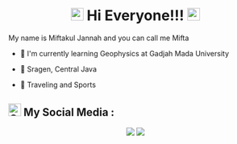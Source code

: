 # <div align=center><img src="https://raw.githubusercontent.com/Tarikul-Islam-Anik/Animated-Fluent-Emojis/master/Emojis/Hand%20gestures/Waving%20Hand.png" alt="Waving Hand" width="25" height="25" /> Hi Everyone!!! <img src="https://raw.githubusercontent.com/Tarikul-Islam-Anik/Animated-Fluent-Emojis/master/Emojis/Hand%20gestures/Waving%20Hand.png" alt="Waving Hand" width="25" height="25" />
My name is Miftakul Jannah and you can call me Mifta

- 🏫 I'm currently learning Geophysics at Gadjah Mada University 

- 🏡 Sragen, Central Java

- 🪸 Traveling and Sports

## <img src="https://raw.githubusercontent.com/Tarikul-Islam-Anik/Animated-Fluent-Emojis/master/Emojis/Travel%20and%20places/Globe%20with%20Meridians.png" alt="Globe with Meridians" width="25" height="25" /> My Social Media :
<div align=center><a href="https://www.instagram.com/miftakuljnh/"><img src="https://img.shields.io/badge/instagram-%23E4405F.svg?&style=for-the-badge&logo=instagram&logoColor=white"/></a> <a href="mailto:miftakuljannah504842@mail.ugm.ac.id"><img src="https://img.shields.io/badge/gmail-white?style=for-the-badge&logo=gmail&logoColor=white&color=red"></a>
